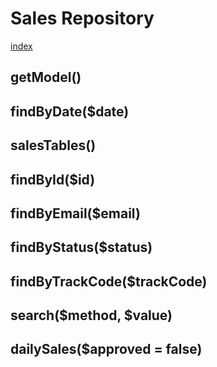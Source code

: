 # Sales Repository

[index](../index.md)

## getModel()
>

## findByDate($date)
>

## salesTables()
>

## findById($id)
>

## findByEmail($email)
>

## findByStatus($status)
>

## findByTrackCode($trackCode)
>

## search($method, $value)
>

## dailySales($approved = false)
>
